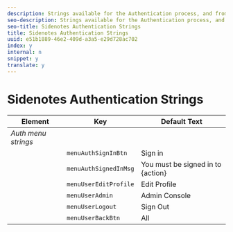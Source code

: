 ```yaml
---
description: Strings available for the Authentication process, and from the authenticated user menus.
seo-description: Strings available for the Authentication process, and from the authenticated user menus.
seo-title: Sidenotes Authentication Strings
title: Sidenotes Authentication Strings
uuid: e51b1889-46e2-409d-a3a5-e29d728ac702
index: y
internal: n
snippet: y
translate: y
---
```


# Sidenotes Authentication Strings


<a id="section_rwk_4bw_sy"></a>


| Element |Key |Default Text |
|---|---|---|
| *Auth menu strings* | | |
|  | `menuAuthSignInBtn` |Sign in |
|  | `menuAuthSignedInMsg` |You must be signed in to {action} |
|  | `menuUserEditProfile` |Edit Profile |
|  | `menuUserAdmin` |Admin Console |
|  | `menuUserLogout` |Sign Out |
|  | `menuUserBackBtn` |All |

